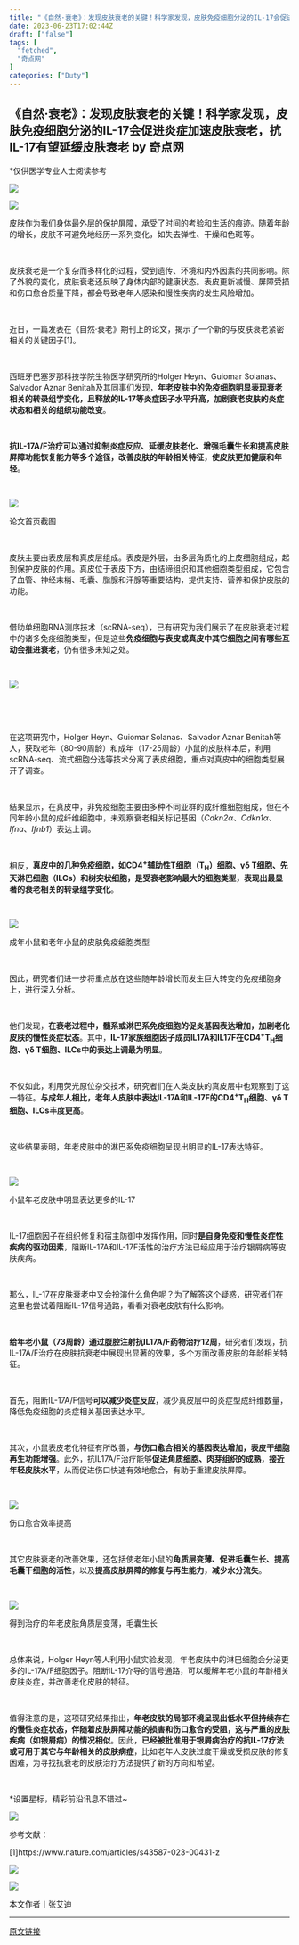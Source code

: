 ```yaml
---
title: "《自然·衰老》：发现皮肤衰老的关键！科学家发现，皮肤免疫细胞分泌的IL-17会促进炎症加速皮肤衰老，抗IL-17有望延缓皮肤衰老"
date: 2023-06-23T17:02:44Z
draft: ["false"]
tags: [
  "fetched",
  "奇点网"
]
categories: ["Duty"]
---
```

《自然·衰老》：发现皮肤衰老的关键！科学家发现，皮肤免疫细胞分泌的IL-17会促进炎症加速皮肤衰老，抗IL-17有望延缓皮肤衰老 by 奇点网
------
<div><section><section powered-by="xiumi.us"><section><p><span>*仅供医学专业人士阅读参考</span></p><p><img data-backh="157" data-backw="538" data-ratio="0.29259259259259257" data-s="300,640" data-src="https://mmbiz.qpic.cn/mmbiz_png/g1rJAV614wxtIuLSyhSrmkcVNlIRXvmNugs2SmTRHiacBILEgm0eV98fMaHmQgcicuuXhgq3oLFYF1Z4icDy6vAtQ/640?wx_fmt=png&amp;wxfrom=5&amp;wx_lazy=1&amp;wx_co=1" data-type="png" data-w="1080" src="https://mmbiz.qpic.cn/mmbiz_png/g1rJAV614wxtIuLSyhSrmkcVNlIRXvmNugs2SmTRHiacBILEgm0eV98fMaHmQgcicuuXhgq3oLFYF1Z4icDy6vAtQ/640?wx_fmt=png&amp;wxfrom=5&amp;wx_lazy=1&amp;wx_co=1"></p><p><img data-backh="165" data-backw="538" data-ratio="0.3074074074074074" data-s="300,640" data-src="https://mmbiz.qpic.cn/sz_mmbiz_png/g1rJAV614wzVz1jeGXxOWfMb80IskFtqUbicXj7SQeFymV9AsBfDf7ib0KPJNUgobBy4IVwMJ4465eehALphKyZA/640?wx_fmt=png&amp;wxfrom=5&amp;wx_lazy=1&amp;wx_co=1" data-type="png" data-w="1080" src="https://mmbiz.qpic.cn/sz_mmbiz_png/g1rJAV614wzVz1jeGXxOWfMb80IskFtqUbicXj7SQeFymV9AsBfDf7ib0KPJNUgobBy4IVwMJ4465eehALphKyZA/640?wx_fmt=png&amp;wxfrom=5&amp;wx_lazy=1&amp;wx_co=1"></p><p><span>皮肤作为我们身体最外层的保护屏障，承受了时间的考验和生活的痕迹。随着年龄的增长，皮肤不可避免地经历一系列变化，如失去弹性、干燥和色斑等。</span></p><p><span> </span></p><p><span>皮肤衰老是一个复杂而多样化的过程，受到遗传、环境和内外因素的共同影响。除了外貌的变化，皮肤衰老还反映了身体内部的健康状态。表皮更新减慢、屏障受损和伤口愈合质量下降，都会导致老年人感染和慢性疾病的发生风险增加。</span></p><p><span> </span></p><p><span>近日，一篇发表在《自然·衰老》期刊上的论文，揭示了一个新的与皮肤衰老紧密相关的关键因子[1]。</span></p><p><span> </span></p><p><span>西班牙巴塞罗那科技学院生物医学研究所的Holger Heyn、Guiomar Solanas、Salvador Aznar Benitah及其同事们发现，<strong>年老皮肤中的免疫细胞明显表现衰老相关的转录组学变化，且释放的IL-17等炎症因子水平升高，加剧衰老皮肤的炎症状态和相关的组织功能改变</strong>。</span></p><p><span><br></span></p><p><span><strong>抗IL-17A/F治疗可以通过抑制炎症反应、延缓皮肤老化、增强毛囊生长和提高皮肤屏障功能恢复能力等多个途径，改善皮肤的年龄相关特征，使皮肤更加健康和年轻</strong>。</span></p><p><span> </span></p><p><img data-ratio="0.4277456647398844" data-src="https://mmbiz.qpic.cn/sz_mmbiz_png/g1rJAV614wxdNFlg3ftHenBtvHWflgkSA2JJ1ztPRFYn2u1JZDmoTDTSKH28ibPqyrKxxQw82Jh8yrfmoMyfARw/640?wx_fmt=png" data-type="png" data-w="865" src="https://mmbiz.qpic.cn/sz_mmbiz_png/g1rJAV614wxdNFlg3ftHenBtvHWflgkSA2JJ1ztPRFYn2u1JZDmoTDTSKH28ibPqyrKxxQw82Jh8yrfmoMyfARw/640?wx_fmt=png"></p><p><span>论文首页截图</span></p><p><span> </span></p><p><span>皮肤主要由表皮层和真皮层组成。表皮是外层，由多层角质化的上皮细胞组成，起到保护皮肤的作用。真皮位于表皮下方，由结缔组织和其他细胞类型组成，它包含了血管、神经末梢、毛囊、脂腺和汗腺等重要结构，提供支持、营养和保护皮肤的功能。</span></p><p><span> </span></p><p><span>借助单细胞RNA测序技术（scRNA-seq），已有研究为我们展示了在皮肤衰老过程中的诸多免疫细胞类型，但是这些<strong>免疫细胞与表皮或真皮中其它细胞之间有哪些互动会推进衰老</strong>，仍有很多未知之处。</span></p><p><span><br></span></p><p><img data-galleryid="" data-ratio="0.5314814814814814" data-s="300,640" data-src="https://mmbiz.qpic.cn/sz_mmbiz_jpg/g1rJAV614wxdNFlg3ftHenBtvHWflgkSaY2fF1nrhLPqoM6jLflg86AV3ftwiacCc0mstqzlMwWpySIhRdDygOA/640?wx_fmt=jpeg" data-type="jpeg" data-w="1080" src="https://mmbiz.qpic.cn/sz_mmbiz_jpg/g1rJAV614wxdNFlg3ftHenBtvHWflgkSaY2fF1nrhLPqoM6jLflg86AV3ftwiacCc0mstqzlMwWpySIhRdDygOA/640?wx_fmt=jpeg"></p><p><br></p><p><span> </span></p><p><span>在这项研究中，Holger Heyn、Guiomar Solanas、Salvador Aznar Benitah等人，获取老年（80-90周龄）和成年（17-25周龄）小鼠的皮肤样本后，利用scRNA-seq、流式细胞分选等技术分离了表皮细胞，重点对真皮中的细胞类型展开了调查。</span></p><p><span> </span></p><p><span>结果显示，在真皮中，非免疫细胞主要由多种不同亚群的成纤维细胞组成，但在不同年龄小鼠的成纤维细胞中，未观察衰老相关标记基因（<em>Cdkn2α</em>、<em>Cdkn1α</em>、<em>Ifna</em>、<em>Ifnb1</em>）表达上调。</span></p><p><span><br></span></p><p><span>相反，<strong>真皮中的几种免疫细胞，如CD4<sup>+</sup>辅助性T细胞（T<sub>H</sub>）细胞、γδ T细胞、先天淋巴细胞（ILCs）和树突状细胞，是受衰老影响最大的细胞类型，表现出最显著的衰老相关的转录组学变化</strong>。</span></p><p><span> </span></p><p><img data-galleryid="" data-ratio="0.6574074074074074" data-s="300,640" data-src="https://mmbiz.qpic.cn/sz_mmbiz_png/g1rJAV614wxdNFlg3ftHenBtvHWflgkSUnicNFXBiboYN6goic9GOSl7Dpbia3ic9HYznLDiaezgQBRicBicwaSOUmZ2icQ/640?wx_fmt=png" data-type="png" data-w="1080" src="https://mmbiz.qpic.cn/sz_mmbiz_png/g1rJAV614wxdNFlg3ftHenBtvHWflgkSUnicNFXBiboYN6goic9GOSl7Dpbia3ic9HYznLDiaezgQBRicBicwaSOUmZ2icQ/640?wx_fmt=png"></p><p><span>成年小鼠和老年小鼠的皮肤免疫细胞类型</span></p><p><span> </span></p><p><span>因此，研究者们进一步将重点放在这些随年龄增长而发生巨大转变的免疫细胞身上，进行深入分析。</span></p><p><span> </span></p><p><span>他们发现，<strong>在衰老过程中，髓系或淋巴系免疫细胞的促炎基因表达增加，加剧老化皮肤的慢性炎症状态</strong>。其中，<strong>IL-17家族细胞因子成员IL17A和IL17F在CD4<sup>+</sup>T<sub>H</sub>细胞、γδ T细胞、ILCs中的表达上调最为明显</strong>。</span></p><p><span> </span></p><p><span>不仅如此，利用荧光原位杂交技术，研究者们在人类皮肤的真皮层中也观察到了这一特征。<strong>与成年人相比，老年人皮肤中表达IL-17A和IL-17F的CD4<sup>+</sup>T<sub>H</sub>细胞、γδ T细胞、ILCs丰度更高</strong>。</span></p><p><span> </span></p><p><span>这些结果表明，年老皮肤中的淋巴系免疫细胞呈现出明显的IL-17表达特征。</span></p><p><span> </span></p><p><img data-galleryid="" data-ratio="0.6693989071038251" data-s="300,640" data-src="https://mmbiz.qpic.cn/sz_mmbiz_png/g1rJAV614wxdNFlg3ftHenBtvHWflgkSRDWDnGicpzmNkwpTLqEpaNUK7dPrA6TTQVNdhDQXZ0trS7k5fTzRrmQ/640?wx_fmt=png" data-type="png" data-w="732" src="https://mmbiz.qpic.cn/sz_mmbiz_png/g1rJAV614wxdNFlg3ftHenBtvHWflgkSRDWDnGicpzmNkwpTLqEpaNUK7dPrA6TTQVNdhDQXZ0trS7k5fTzRrmQ/640?wx_fmt=png"></p><p><span>小鼠年老皮肤中明显表达更多的IL-17</span></p><p><span> </span></p><p><span>IL-17细胞因子在组织修复和宿主防御中发挥作用，同时<strong>是自身免疫和慢性炎症性疾病的驱动因素</strong>，阻断IL-17A和IL-17F活性的治疗方法已经应用于治疗银屑病等皮肤疾病。</span></p><p><span> </span></p><p><span>那么，IL-17在皮肤衰老中又会扮演什么角色呢？为了解答这个疑惑，研究者们在这里也尝试着阻断IL-17信号通路，看看对衰老皮肤有什么影响。</span></p><p><span> </span></p><p><strong><span>给年老小鼠（73周龄）通过腹腔注射抗IL17A/F药物治疗12周</span></strong><span>，研究者们发现，抗IL-17A/F治疗在皮肤抗衰老中展现出显著的效果，多个方面改善皮肤的年龄相关特征。</span></p><p><span> </span></p><p><span>首先，阻断IL-17A/F信号<strong>可以减少炎症反应</strong>，减少真皮层中的炎症型成纤维数量，降低免疫细胞的炎症相关基因表达水平。</span></p><p><span> </span></p><p><span>其次，小鼠表皮老化特征有所改善，<strong>与伤口愈合相关的基因表达增加，表皮干细胞再生功能增强</strong>。此外，抗IL17A/F治疗能够<strong>促进角质细胞、肉芽组织的成熟，接近年轻皮肤水平</strong>，从而促进伤口快速有效地愈合，有助于重建皮肤屏障。</span></p><p><span> </span></p><p><img data-galleryid="" data-ratio="0.37777777777777777" data-s="300,640" data-src="https://mmbiz.qpic.cn/sz_mmbiz_png/g1rJAV614wxdNFlg3ftHenBtvHWflgkStrL6CYUJbFZR3KmXbJNdk2aJChAS0tSib6x7Teql3nEVCiaXdAlp54dw/640?wx_fmt=png" data-type="png" data-w="1080" src="https://mmbiz.qpic.cn/sz_mmbiz_png/g1rJAV614wxdNFlg3ftHenBtvHWflgkStrL6CYUJbFZR3KmXbJNdk2aJChAS0tSib6x7Teql3nEVCiaXdAlp54dw/640?wx_fmt=png"></p><p><span>伤口愈合效率提高</span></p><p><span> </span></p><p><span>其它皮肤衰老的改善效果，还包括使老年小鼠的<strong>角质层变薄、促进毛囊生长、提高毛囊干细胞的活性</strong>，以及<strong>提高皮肤屏障的修复与再生能力，减少水分流失</strong>。</span></p><p><span><br></span></p><p><img data-galleryid="" data-ratio="0.44537037037037036" data-s="300,640" data-src="https://mmbiz.qpic.cn/sz_mmbiz_png/g1rJAV614wxdNFlg3ftHenBtvHWflgkSeGG2RRuv1tJzjX48Cwlyp66YN4CibI0W1Us8gv5uKcjVqC2yvvt2QNg/640?wx_fmt=png" data-type="png" data-w="1080" src="https://mmbiz.qpic.cn/sz_mmbiz_png/g1rJAV614wxdNFlg3ftHenBtvHWflgkSeGG2RRuv1tJzjX48Cwlyp66YN4CibI0W1Us8gv5uKcjVqC2yvvt2QNg/640?wx_fmt=png"></p><p><span>得到治疗的年老皮肤角质层变薄，毛囊生长</span></p><p><span> </span></p><p><span>总体来说，Holger Heyn等人利用小鼠实验发现，年老皮肤中的淋巴细胞会分泌更多的IL-17A/F细胞因子。阻断IL-17介导的信号通路，可以缓解年老小鼠的年龄相关皮肤炎症，并改善老化皮肤的特征。</span></p><p><span> </span></p><p><span>值得注意的是，这项研究结果指出，<strong>年老皮肤的局部环境呈现出低水平但持续存在的慢性炎症状态，伴随着皮肤屏障功能的损害和伤口愈合的受阻，这与严重的皮肤疾病（如银屑病）的情况相似</strong>。因此，<strong>已经被批准用于银屑病治疗的抗IL-17疗法或可用于其它与年龄相关的皮肤病症</strong>，比如老年人皮肤过度干燥或受损皮肤的修复困难，为寻找抗衰老的皮肤治疗方法提供了新的方向和希望。</span></p><p><span> </span></p><p><span>*设置星标，精彩前沿讯息不错过~</span></p><p><img data-galleryid="" data-ratio="0.562962962962963" data-s="300,640" data-src="https://mmbiz.qpic.cn/sz_mmbiz_png/g1rJAV614wxdNFlg3ftHenBtvHWflgkSy0gWECSV1kTraXCgUic1b0iaz4eTXAuicycOAmXKeS7MWghnfibLzaJX3A/640?wx_fmt=png" data-type="png" data-w="1080" src="https://mmbiz.qpic.cn/sz_mmbiz_png/g1rJAV614wxdNFlg3ftHenBtvHWflgkSy0gWECSV1kTraXCgUic1b0iaz4eTXAuicycOAmXKeS7MWghnfibLzaJX3A/640?wx_fmt=png"></p><p><span></span></p><p><span>参考文献：</span></p><p><span>[1]https://www.nature.com/articles/s43587-023-00431-z</span></p><p><img data-ratio="0.5625" data-src="https://mmbiz.qpic.cn/mmbiz_gif/g1rJAV614wxF0gVj00QktSlORObe2rjyIP0q9r5FXV57GZkn8Tyo2Z5icOjfbNVcsbugu1ia2jQVpQ4aKuadlO4g/640?wx_fmt=gif&amp;wxfrom=5&amp;wx_lazy=1" data-type="gif" data-w="640" src="https://mmbiz.qpic.cn/mmbiz_gif/g1rJAV614wxF0gVj00QktSlORObe2rjyIP0q9r5FXV57GZkn8Tyo2Z5icOjfbNVcsbugu1ia2jQVpQ4aKuadlO4g/640?wx_fmt=gif&amp;wxfrom=5&amp;wx_lazy=1"></p><p><span><img data-copyright="0" data-fileid="512017391" data-ratio="0.1111111111111111" data-s="300,640" data-src="https://mmbiz.qpic.cn/mmbiz_png/g1rJAV614wzpwBE0hu5vwicIQ9fPp6QLUbCKDm8Gick8MF4f05XzjeZKjVWJJVYKckw7ODPXg2jibxp3IPgA14Kmw/640?wx_fmt=jpeg&amp;wxfrom=5&amp;wx_lazy=1&amp;wx_co=1" data-type="jpeg" data-w="1080" src="https://mmbiz.qpic.cn/mmbiz_png/g1rJAV614wzpwBE0hu5vwicIQ9fPp6QLUbCKDm8Gick8MF4f05XzjeZKjVWJJVYKckw7ODPXg2jibxp3IPgA14Kmw/640?wx_fmt=jpeg&amp;wxfrom=5&amp;wx_lazy=1&amp;wx_co=1"></span></p><p><span>本文作者丨张艾迪</span></p></section></section></section><p><mp-style-type data-value="10000"></mp-style-type></p></div>  
<hr>
<a href="https://mp.weixin.qq.com/s/ESC_IB96ncgG3lV0Cso_lA",target="_blank" rel="noopener noreferrer">原文链接</a>
